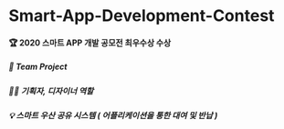 # Smart-App-Development-Contest

#### 🏆 2020 스마트 APP 개발 공모전 최우수상 수상
##### 👫 Team Project
##### 🙋🏻 기획자, 디자이너 역할
##### 💡 스마트 우산 공유 시스템 ( 어플리케이션을 통한 대여 및 반납 )
